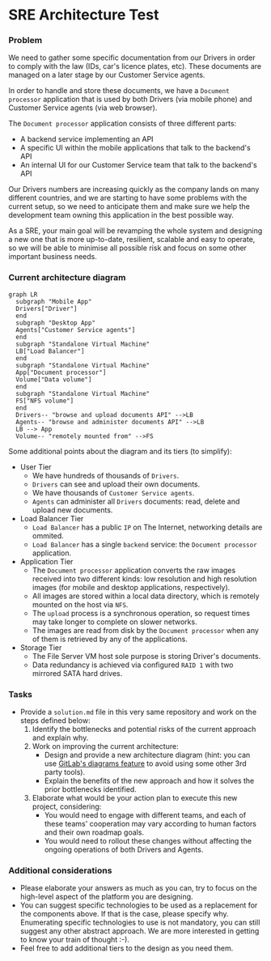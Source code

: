 # SRE Architecture Test

### Problem

We need to gather some specific documentation from our Drivers in order
to comply with the law (IDs, car's licence plates, etc). These documents are managed
on a later stage by our Customer Service agents.

In order to handle and store these documents, we have a `Document processor` application that
is used by both Drivers (via mobile phone) and Customer Service agents (via web browser).

The `Document processor` application consists of three different parts:

- A backend service implementing an API
- A specific UI within the mobile applications that talk to the backend's API
- An internal UI for our Customer Service team that talk to the backend's API

Our Drivers numbers are increasing quickly as the company lands on many different
countries, and we are starting to have some problems with the current setup, so we
need to anticipate them and make sure we help the development team owning this application
in the best possible way.

As a SRE, your main goal will be revamping the whole system and designing a new one that
is more up-to-date, resilient, scalable and easy to operate, so we will be able to minimise
all possible risk and focus on some other important business needs.

### Current architecture diagram

```mermaid
graph LR
  subgraph "Mobile App"
  Drivers["Driver"]
  end
  subgraph "Desktop App"
  Agents["Customer Service agents"]
  end
  subgraph "Standalone Virtual Machine"
  LB["Load Balancer"]
  end
  subgraph "Standalone Virtual Machine"
  App["Document processor"]
  Volume["Data volume"]
  end
  subgraph "Standalone Virtual Machine"
  FS["NFS volume"]
  end
  Drivers-- "browse and upload documents API" -->LB
  Agents-- "browse and administer documents API" -->LB
  LB --> App
  Volume-- "remotely mounted from" -->FS
```

Some additional points about the diagram and its tiers (to simplify):

- User Tier
    - We have hundreds of thousands of `Drivers`.
    - `Drivers` can see and upload their own documents.
    - We have thousands of `Customer Service agents`.
    - `Agents` can administer all `Drivers` documents: read, delete and upload new documents.
- Load Balancer Tier
    - `Load Balancer` has a public `IP` on The Internet, networking details are ommited.
    - `Load Balancer` has a single `backend` service: the `Document processor` application.
- Application Tier
    - The `Document processor` application converts the raw images received into two different
      kinds: low resolution and high resolution images (for mobile and desktop applications, respectively).
    - All images are stored within a local data directory, which is remotely mounted on the host
      via `NFS`.
    - The `upload` process is a synchronous operation, so request times may take longer to
      complete on slower networks.
    - The images are read from disk by the `Document processor` when any of them is retrieved by
      any of the applications.
- Storage Tier
    - The File Server VM host sole purpose is storing Driver's documents.
    - Data redundancy is achieved via configured `RAID 1` with two mirrored SATA hard drives.

### Tasks

- Provide a `solution.md` file in this very same repository and work on the steps defined below:
    1. Identify the bottlenecks and potential risks of the current approach and explain why.
    2. Work on improving the current architecture:
        - Design and provide a new architecture diagram (hint: you can use [GitLab's diagrams feature](https://docs.gitlab.com/ee/user/markdown.html#diagrams-and-flowcharts-using-mermaid)
          to avoid using some other 3rd party tools).
        - Explain the benefits of the new approach and how it solves the prior bottlenecks identified.
    3. Elaborate what would be your action plan to execute this new project, considering:
        - You would need to engage with different teams, and each of these teams' cooperation
          may vary according to human factors and their own roadmap goals.
        - You would need to rollout these changes without affecting the ongoing operations of
          both Drivers and Agents.

### Additional considerations
- Please elaborate your answers as much as you can, try to focus on the high-level aspect
  of the platform you are designing.
- You can suggest specific technologies to be used as a replacement for the components above.
  If that is the case, please specify why. Enumerating specific technologies to use is not mandatory,
  you can still suggest any other abstract approach. We are more interested in getting to know
  your train of thought :-).
- Feel free to add additional tiers to the design as you need them.
